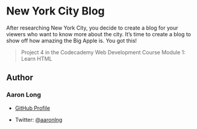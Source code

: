 # New York City Blog

After researching New York City, you decide to create a blog for your viewers who want to know more about the city. It’s time to create a blog to show off how amazing the Big Apple is. You got this!

> Project 4 in the Codecademy Web Development Course Module 1: Learn HTML

## Author

### Aaron Long

- [GitHub Profile](https://github.com/aaronlng/)

- Twitter: [@aaronlng](https://twitter.com/aaronlng)
